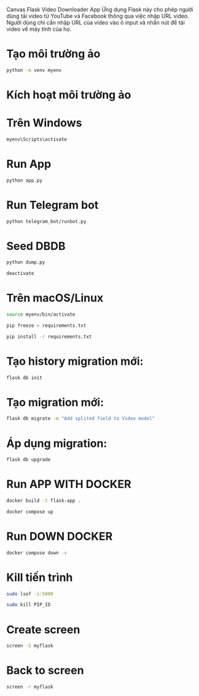 Canvas Flask Video Downloader App
Ứng dụng Flask này cho phép người dùng tải video từ YouTube và Facebook thông qua việc nhập URL video. Người dùng chỉ cần nhập URL của video vào ô input và nhấn nút để tải video về máy tính của họ.

# Tạo môi trường ảo
```bash
python -m venv myenv
```
# Kích hoạt môi trường ảo
# Trên Windows
```bash
myenv\Scripts\activate
```

# Run App
```bash
python app.py
```

# Run Telegram bot
```bash
python telegram_bot/runbot.py
```

# Seed DBDB
```bash
python dump.py
```

```bash
deactivate
```

# Trên macOS/Linux
```bash
source myenv/bin/activate
```

```bash
pip freeze > requirements.txt
```

```bash
pip install -r requirements.txt
```
# Tạo history migration mới:
```bash
flask db init 
```

# Tạo migration mới:
```bash
flask db migrate -m "Add splited field to Video model"
```

# Áp dụng migration:
```bash
flask db upgrade
```


# Run APP WITH DOCKER
```bash
docker build -t flask-app .

docker compose up
```


# Run DOWN DOCKER
```bash
docker compose down -v
```

# Kill tiến trình
```bash
sudo lsof -i:5000
```

```bash
sudo kill PIP_ID
```

# Create screen
```bash
screen -S myflask
```

# Back to screen
```bash
screen -r myflask
```